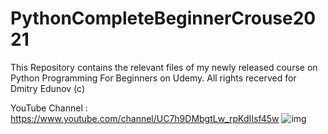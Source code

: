 # PythonCompleteBeginnerCrouse2021

This Repository contains the relevant files of my newly released course on Python Programming For Beginners on Udemy.
All rights recerved for Dmitry Edunov (c)

YouTube Channel : https://www.youtube.com/channel/UC7h9DMbgtLw_rpKdIIsf45w
![img](https://i.imgur.com/EQ6NxKm.png)


